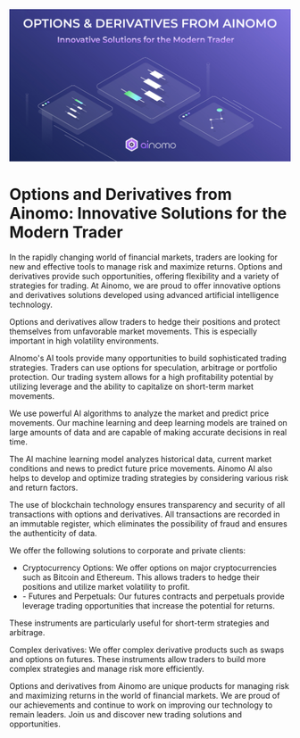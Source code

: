 <img src="https://github.com/ainomodatalab/news/blob/65efccb51b108ce3fe3654699118f33e42ccb2da/04.09.2024/image.jpg" alt="image">
<br>
<h1>Options and Derivatives from Ainomo: Innovative Solutions for the Modern Trader</h1>
<p>In the rapidly changing world of financial markets, traders are looking for new and effective tools to manage risk and maximize returns. Options and derivatives provide such opportunities, offering flexibility and a variety of strategies for trading. At Ainomo, we are proud to offer innovative options and derivatives solutions developed using advanced artificial intelligence technology.
</p>
<p>Options and derivatives allow traders to hedge their positions and protect themselves from unfavorable market movements. This is especially important in high volatility environments.
</p>
<p>AInomo's AI tools provide many opportunities to build sophisticated trading strategies. Traders can use options for speculation, arbitrage or portfolio protection. Our trading system allows for a high profitability potential by utilizing leverage and the ability to capitalize on short-term market movements.
</p>
<p>We use powerful AI algorithms to analyze the market and predict price movements. Our machine learning and deep learning models are trained on large amounts of data and are capable of making accurate decisions in real time.
</p>
<p>The AI machine learning model analyzes historical data, current market conditions and news to predict future price movements. Ainomo AI also helps to develop and optimize trading strategies by considering various risk and return factors.
</p>
<p>The use of blockchain technology ensures transparency and security of all transactions with options and derivatives. All transactions are recorded in an immutable register, which eliminates the possibility of fraud and ensures the authenticity of data.
</p>
<p>We offer the following solutions to corporate and private clients:
</p>
<ul>
<li>Cryptocurrency Options: We offer options on major cryptocurrencies such as Bitcoin and Ethereum. This allows traders to hedge their positions and utilize market volatility to profit.
</li>
<li>- Futures and Perpetuals: Our futures contracts and perpetuals provide leverage trading opportunities that increase the potential for returns.
</li>
</ul>
<p>These instruments are particularly useful for short-term strategies and arbitrage.
</p>
<p>Complex derivatives: We offer complex derivative products such as swaps and options on futures. These instruments allow traders to build more complex strategies and manage risk more efficiently.
</p>
<p>Options and derivatives from Ainomo are unique products for managing risk and maximizing returns in the world of financial markets. We are proud of our achievements and continue to work on improving our technology to remain leaders. Join us and discover new trading solutions and opportunities.</p>













